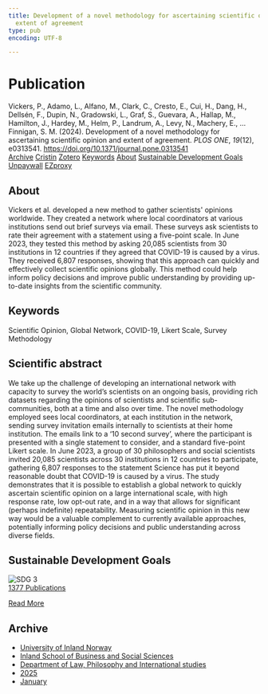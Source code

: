 ```yaml
---
title: Development of a novel methodology for ascertaining scientific opinion and
  extent of agreement
type: pub
encoding: UTF-8

---
```

<h1>Publication</h1>
<article id="csl-bib-container-UKLMQXGY" class="csl-bib-container">
  <div class="csl-bib-body"> <div class="csl-entry">Vickers, P., Adamo, L., Alfano, M., Clark, C., Cresto, E., Cui, H., Dang, H., Dellsén, F., Dupin, N., Gradowski, L., Graf, S., Guevara, A., Hallap, M., Hamilton, J., Hardey, M., Helm, P., Landrum, A., Levy, N., Machery, E., … Finnigan, S. M. (2024). Development of a novel methodology for ascertaining scientific opinion and extent of agreement. <i>PLOS ONE</i>, <i>19</i>(12), e0313541. <a href="https://doi.org/10.1371/journal.pone.0313541">https://doi.org/10.1371/journal.pone.0313541</a></div> </div>
  <div class="csl-bib-buttons">
    <a href="#taxonomy-article-UKLMQXGY" alt="archive" class="csl-bib-button">Archive</a>
    <a href="https://app.cristin.no/results/show.jsf?id=2337209" alt="Cristin" class="csl-bib-button">Cristin</a>
    <a href="http://zotero.org/groups/5881554/items/UKLMQXGY" alt="Zotero" class="csl-bib-button">Zotero</a>
    <a href="#keywords-article-UKLMQXGY" alt="keywords" class="csl-bib-button">Keywords</a>
    <a href="#about-article-UKLMQXGY" alt="about_pub" class="csl-bib-button">About</a>
    <a href="#sdg-article-UKLMQXGY" alt="sdg" class="csl-bib-button">Sustainable Development Goals</a>
    <a href="https://doi.org/10.1371/journal.pone.0313541" alt="Unpaywall" class="csl-bib-button">Unpaywall</a>
    <a href="https://doi.org/10.1371/journal.pone.0313541" alt="EZproxy" class="csl-bib-button">EZproxy</a>
  </div>
  <div id="csl-bib-meta-container-UKLMQXGY"></div>
</article>
<div id="csl-bib-meta-UKLMQXGY" class="csl-bib-meta">
  <article id="about-article-UKLMQXGY" class="about_pub-article">
    <h1>About</h1>
    Vickers et al. developed a new method to gather scientists' opinions worldwide. They created a network where local coordinators at various institutions send out brief surveys via email. These surveys ask scientists to rate their agreement with a statement using a five-point scale. In June 2023, they tested this method by asking 20,085 scientists from 30 institutions in 12 countries if they agreed that COVID-19 is caused by a virus. They received 6,807 responses, showing that this approach can quickly and effectively collect scientific opinions globally. This method could help inform policy decisions and improve public understanding by providing up-to-date insights from the scientific community.
  </article>
  <article id="keywords-article-UKLMQXGY" class="keywords-article">
    <h1>Keywords</h1>
    Scientific Opinion, Global Network, COVID-19, Likert Scale, Survey Methodology
  </article>
  <article id="abstract-article-UKLMQXGY" class="abstract-article">
    <h1>Scientific abstract</h1>
    We take up the challenge of developing an international network with capacity to survey the world’s scientists on an ongoing basis, providing rich datasets regarding the opinions of scientists and scientific sub-communities, both at a time and also over time. The novel methodology employed sees local coordinators, at each institution in the network, sending survey invitation emails internally to scientists at their home institution. The emails link to a ‘10 second survey’, where the participant is presented with a single statement to consider, and a standard five-point Likert scale. In June 2023, a group of 30 philosophers and social scientists invited 20,085 scientists across 30 institutions in 12 countries to participate, gathering 6,807 responses to the statement Science has put it beyond reasonable doubt that COVID-19 is caused by a virus. The study demonstrates that it is possible to establish a global network to quickly ascertain scientific opinion on a large international scale, with high response rate, low opt-out rate, and in a way that allows for significant (perhaps indefinite) repeatability. Measuring scientific opinion in this new way would be a valuable complement to currently available approaches, potentially informing policy decisions and public understanding across diverse fields.
  </article>
  <article id="sdg-article-UKLMQXGY" class="sdg-article">
    <h1>Sustainable Development Goals</h1>
    <div class="sdg-container"><div id="sdg3" class="sdg">
        <img src="{{< params subfolder >}}images/sdg/sdg03_en.png" class="image" alt="SDG 3">
        <div class="sdg-overlay">
          <a href="{{< params subfolder >}}en/archive/?sdg=3#archive" class="sdg-publication-count"><span>1377</span> Publications</a>
          <p><a href="https://sdgs.un.org/goals/goal3" class="sdg-read-more">Read More</a></p>
        </div>
      </div></div>
  </article>
  <article id="taxonomy-article-UKLMQXGY" class="taxonomy-article">
    <h1>Archive</h1>
    <ul>
      <li><a href="{{< params subfolder >}}en/archive/?key=3DCRN523">University of Inland Norway</a></li>
      <li><a href="{{< params subfolder >}}en/archive/?key=DU8Q9LN9">Inland School of Business and Social Sciences</a></li>
      <li><a href="{{< params subfolder >}}en/archive/?key=ITYAG68H">Department of Law, Philosophy and International studies</a></li>
      <li><a href="{{< params subfolder >}}en/archive/?key=5MXSAE5D">2025</a></li>
      <li><a href="{{< params subfolder >}}en/archive/?key=M68KA7ZT">January</a></li>
    </ul>
  </article>
</div>

